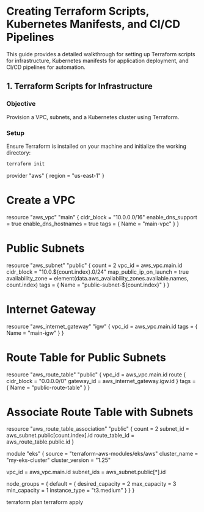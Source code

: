 # Creating Terraform Scripts, Kubernetes Manifests, and CI/CD Pipelines

This guide provides a detailed walkthrough for setting up Terraform scripts for infrastructure, Kubernetes manifests for application deployment, and CI/CD pipelines for automation.

## 1. Terraform Scripts for Infrastructure

### Objective

Provision a VPC, subnets, and a Kubernetes cluster using Terraform.

### Setup

Ensure Terraform is installed on your machine and initialize the working directory:

```sh
terraform init

```

provider "aws" {
  region = "us-east-1"
}

# Create a VPC
resource "aws_vpc" "main" {
  cidr_block           = "10.0.0.0/16"
  enable_dns_support   = true
  enable_dns_hostnames = true
  tags = {
    Name = "main-vpc"
  }
}

# Public Subnets
resource "aws_subnet" "public" {
  count             = 2
  vpc_id            = aws_vpc.main.id
  cidr_block        = "10.0.${count.index}.0/24"
  map_public_ip_on_launch = true
  availability_zone = element(data.aws_availability_zones.available.names, count.index)
  tags = {
    Name = "public-subnet-${count.index}"
  }
}

# Internet Gateway
resource "aws_internet_gateway" "igw" {
  vpc_id = aws_vpc.main.id
  tags = {
    Name = "main-igw"
  }
}

# Route Table for Public Subnets
resource "aws_route_table" "public" {
  vpc_id = aws_vpc.main.id
  route {
    cidr_block = "0.0.0.0/0"
    gateway_id = aws_internet_gateway.igw.id
  }
  tags = {
    Name = "public-route-table"
  }
}

# Associate Route Table with Subnets
resource "aws_route_table_association" "public" {
  count          = 2
  subnet_id      = aws_subnet.public[count.index].id
  route_table_id = aws_route_table.public.id
}

module "eks" {
  source          = "terraform-aws-modules/eks/aws"
  cluster_name    = "my-eks-cluster"
  cluster_version = "1.25"

  vpc_id     = aws_vpc.main.id
  subnet_ids = aws_subnet.public[*].id

  node_groups = {
    default = {
      desired_capacity = 2
      max_capacity     = 3
      min_capacity     = 1
      instance_type    = "t3.medium"
    }
  }
}

terraform plan
terraform apply

